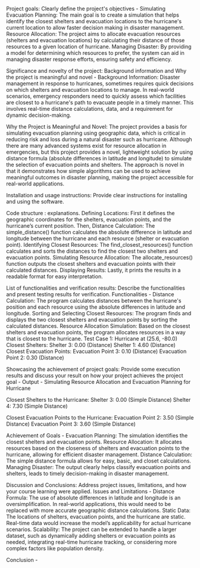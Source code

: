 Project goals: Clearly define the project's objectives - 
Simulating Evacuation Planning: The main goal is to create a simulation that helps identify the closest shelters and evacuation locations to the hurricane's current location to allow faster decision making in disaster management.
Resource Allocation: The project aims to allocate evacuation resources (shelters and evacuation locations) by calculating their distance of those resources to a given location of hurricane.
Managing Disaster: By providing a model for determining which resources to prefer, the system can aid in managing disaster response efforts, ensuring safety and efficiency.

Significance and novelty of the project: Background information and Why the project is meaningful and novel - 
Background Information: Disaster management in response to hurricanes, sometimes requires quick decisions on which shelters and evacuation locations to manage. In real-world scenarios, emergency responders need to quickly assess which facilities are closest to a hurricane's path to evacuate people in a timely manner. This involves real-time distance calculations, data, and a requirement for dynamic decision-making.

Why the Project is Meaningful and Novel: The project provides a basis for simulating evacuation planning using geographic data, which is critical in reducing risk and loss during a natural disaster such as hurricane. Although there are many advanced systems exist for resource allocation in emergencies, but this project provides a novel, lightweight solution by using distance formula (absolute differences in latitude and longitude) to simulate the selection of evacuation points and shelters.
The approach is novel in that it demonstrates how simple algorithms can be used to achieve meaningful outcomes in disaster planning, making the project accessible for real-world applications.


 Installation and usage instructions: Provide clear instructions for installing and using the software.


 Code structure : explanations.
Defining Locations: First it defines the geographic coordinates for the shelters, evacuation points, and the hurricane’s current position.
Then, Distance Calculation: The simple_distance() function calculates the absolute difference in latitude and longitude between the hurricane and each resource (shelter or evacuation point).
Identifying Closest Resources: The find_closest_resources() function calculates and sorts the distances to find the closest two shelters and evacuation points.
Simulating Resource Allocation: The allocate_resources() function outputs the closest shelters and evacuation points with their calculated distances.
Displaying Results: Lastly, it prints the results in a readable format for easy interpretation.

List of functionalities and verification results: Describe the functionalities and present testing results for verification.
Functionalities - 
Distance Calculation:
The program calculates distances between the hurricane's position and each resource using the absolute differences in latitude and longitude.
Sorting and Selecting Closest Resources:
The program finds and displays the two closest shelters and evacuation points by sorting the calculated distances.
Resource Allocation Simulation:
Based on the closest shelters and evacuation points, the program allocates resources in a way that is closest to the hurricane.
Test Case 1: Hurricane at (25.6, -80.0)
Closest Shelters:
Shelter 3: 0.00 (Distance) 
Shelter 1: 4.60 (Distance)
Closest Evacuation Points:
Evacuation Point 3: 0.10 (Distance)
Evacuation Point 2: 0.30 (Distance)

Showcasing the achievement of project goals: Provide some execution results and discuss your result on how your project achieves the project goal - 
Output - 
Simulating Resource Allocation and Evacuation Planning for Hurricane 

Closest Shelters to the Hurricane:
Shelter 3: 0.00 (Simple Distance)
Shelter 4: 7.30 (Simple Distance)

Closest Evacuation Points to the Hurricane:
Evacuation Point 2: 3.50 (Simple Distance)
Evacuation Point 3: 3.60 (Simple Distance)

Achievement of Goals - 
Evacuation Planning: The simulation identifies the closest shelters and evacuation points.
Resource Allocation: It allocates resources based on the closeness of shelters and evacuation points to the hurricane, allowing for efficient disaster management.
Distance Calculation: The simple distance formula allows for easy, basic, and closet calculations.
Managing Disaster: The output clearly helps classify evacuation points and shelters, leads to timely decision-making in disaster management.

 Discussion and Conclusions: Address project issues, limitations, and how your course learning were applied.
Issues and Limitations - 
Distance Formula:
The use of absolute differences in latitude and longitude is an oversimplification. In real-world applications, this would need to be replaced with more accurate geographic distance calculations.
Static Data:
The locations of shelters, evacuation points, and the hurricane are static. Real-time data would increase the model’s applicability for actual hurricane scenarios.
Scalability:
The project can be extended to handle a larger dataset, such as dynamically adding shelters or evacuation points as needed, integrating real-time hurricane tracking, or considering more complex factors like population density.

Conclusion -

